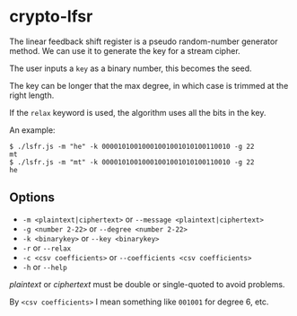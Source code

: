 # crypto-lfsr

The linear feedback shift register is a pseudo random-number generator method. We can use it to generate the key for a stream cipher. 

The user inputs a `key` as a binary number, this becomes the seed.

The key can be longer that the max degree, in which case is trimmed at the right length.

If the `relax` keyword is used, the algorithm uses all the bits in the key.


An example:
```
$ ./lsfr.js -m "he" -k 00001010010001001001010100110010 -g 22
mt
$ ./lsfr.js -m "mt" -k 00001010010001001001010100110010 -g 22
he
```

## Options

* `-m <plaintext|ciphertext>` or `--message <plaintext|ciphertext>`
* `-g <number 2-22>` or `--degree <number 2-22>`
* `-k <binarykey>` or `--key <binarykey>`
* `-r` or `--relax`
* `-c <csv coefficients>` or `--coefficients <csv coefficients>`
* `-h` or `--help`

 _plaintext_ or _ciphertext_ must be double or single-quoted to avoid problems. 

By `<csv coefficients>` I mean something like `001001` for degree 6, etc.
